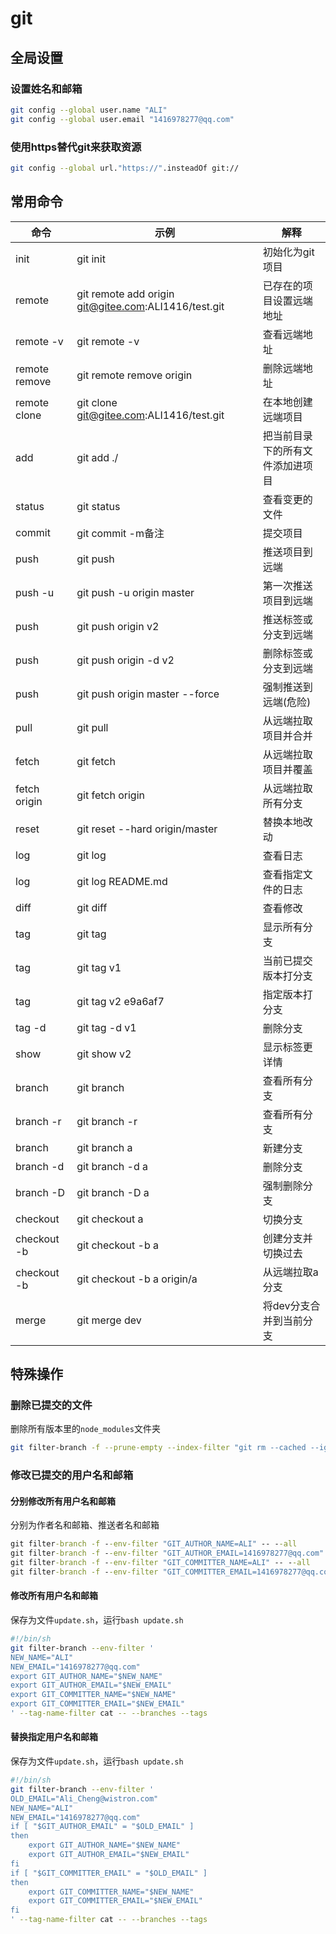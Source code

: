 # git

## 全局设置

### 设置姓名和邮箱

```sh
git config --global user.name "ALI"
git config --global user.email "1416978277@qq.com"
```

### 使用https替代git来获取资源

```sh
git config --global url."https://".insteadOf git://
```

## 常用命令

| 命令          | 示例                                                 | 解释                             |
| ------------- | ---------------------------------------------------- | -------------------------------- |
| init          | git init                                             | 初始化为git项目                  |
| remote        | git remote add origin git@gitee.com:ALI1416/test.git | 已存在的项目设置远端地址         |
| remote -v     | git remote -v                                        | 查看远端地址                     |
| remote remove | git remote remove origin                             | 删除远端地址                     |
| remote clone  | git clone git@gitee.com:ALI1416/test.git             | 在本地创建远端项目               |
| add           | git add ./                                           | 把当前目录下的所有文件添加进项目 |
| status        | git status                                           | 查看变更的文件                   |
| commit        | git commit -m备注                                    | 提交项目                         |
| push          | git push                                             | 推送项目到远端                   |
| push -u       | git push -u origin master                            | 第一次推送项目到远端             |
| push          | git push origin v2                                   | 推送标签或分支到远端             |
| push          | git push origin -d v2                                | 删除标签或分支到远端             |
| push          | git push origin master --force                       | 强制推送到远端(危险)             |
| pull          | git pull                                             | 从远端拉取项目并合并             |
| fetch         | git fetch                                            | 从远端拉取项目并覆盖             |
| fetch origin  | git fetch origin                                     | 从远端拉取所有分支               |
| reset         | git reset --hard origin/master                       | 替换本地改动                     |
| log           | git log                                              | 查看日志                         |
| log           | git log README.md                                    | 查看指定文件的日志               |
| diff          | git diff                                             | 查看修改                         |
| tag           | git tag                                              | 显示所有分支                     |
| tag           | git tag v1                                           | 当前已提交版本打分支             |
| tag           | git tag v2 e9a6af7                                   | 指定版本打分支                   |
| tag -d        | git tag -d v1                                        | 删除分支                         |
| show          | git show v2                                          | 显示标签更详情                   |
| branch        | git branch                                           | 查看所有分支                     |
| branch -r     | git branch -r                                        | 查看所有分支                     |
| branch        | git branch a                                         | 新建分支                         |
| branch -d     | git branch -d a                                      | 删除分支                         |
| branch -D     | git branch -D a                                      | 强制删除分支                     |
| checkout      | git checkout a                                       | 切换分支                         |
| checkout -b   | git checkout -b a                                    | 创建分支并切换过去               |
| checkout -b   | git checkout -b a origin/a                           | 从远端拉取a分支                  |
| merge         | git merge dev                                        | 将dev分支合并到当前分支          |

## 特殊操作

### 删除已提交的文件

删除所有版本里的`node_modules`文件夹

```sh
git filter-branch -f --prune-empty --index-filter "git rm --cached --ignore-unmatch -fr ./node_modules" -- --all
```

### 修改已提交的用户名和邮箱

#### 分别修改所有用户名和邮箱

分别为作者名和邮箱、推送者名和邮箱

```bat
git filter-branch -f --env-filter "GIT_AUTHOR_NAME=ALI" -- --all
git filter-branch -f --env-filter "GIT_AUTHOR_EMAIL=1416978277@qq.com" -- --all
git filter-branch -f --env-filter "GIT_COMMITTER_NAME=ALI" -- --all
git filter-branch -f --env-filter "GIT_COMMITTER_EMAIL=1416978277@qq.com" -- --all
```

#### 修改所有用户名和邮箱

保存为文件`update.sh`，运行`bash update.sh`

```sh
#!/bin/sh
git filter-branch --env-filter '
NEW_NAME="ALI"
NEW_EMAIL="1416978277@qq.com"
export GIT_AUTHOR_NAME="$NEW_NAME"
export GIT_AUTHOR_EMAIL="$NEW_EMAIL"
export GIT_COMMITTER_NAME="$NEW_NAME"
export GIT_COMMITTER_EMAIL="$NEW_EMAIL"
' --tag-name-filter cat -- --branches --tags
```

#### 替换指定用户名和邮箱

保存为文件`update.sh`，运行`bash update.sh`

```sh
#!/bin/sh
git filter-branch --env-filter '
OLD_EMAIL="Ali_Cheng@wistron.com"
NEW_NAME="ALI"
NEW_EMAIL="1416978277@qq.com"
if [ "$GIT_AUTHOR_EMAIL" = "$OLD_EMAIL" ]
then
    export GIT_AUTHOR_NAME="$NEW_NAME"
    export GIT_AUTHOR_EMAIL="$NEW_EMAIL"
fi
if [ "$GIT_COMMITTER_EMAIL" = "$OLD_EMAIL" ]
then
    export GIT_COMMITTER_NAME="$NEW_NAME"
    export GIT_COMMITTER_EMAIL="$NEW_EMAIL"
fi
' --tag-name-filter cat -- --branches --tags
```
